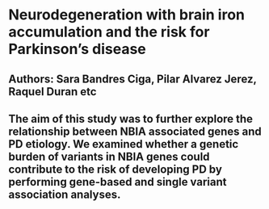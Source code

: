 # Neurodegeneration with brain iron accumulation and the risk for Parkinson’s disease
## Authors: Sara Bandres Ciga, Pilar Alvarez Jerez, Raquel Duran etc
## The aim of this study was to further explore the relationship between NBIA associated genes and PD etiology. We examined whether a genetic burden of variants in NBIA genes could contribute to the risk of developing PD by performing gene-based and single variant association analyses.

